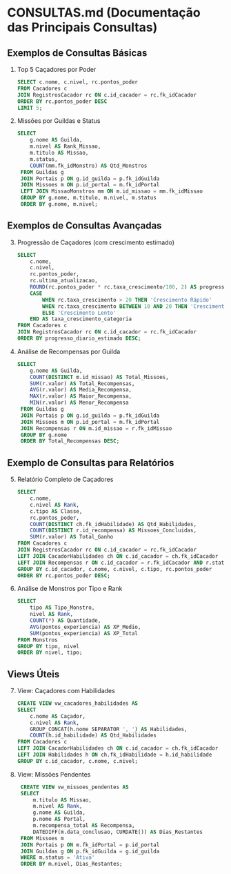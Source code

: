 
# CONSULTAS.md (Documentação das Principais Consultas)

## Exemplos de Consultas Básicas
1. Top 5 Caçadores por Poder
    ```sql
    SELECT c.nome, c.nivel, rc.pontos_poder
    FROM Cacadores c
    JOIN RegistrosCacador rc ON c.id_cacador = rc.fk_idCacador
    ORDER BY rc.pontos_poder DESC
    LIMIT 5;
    ```

2. Missões por Guildas e Status
   ```sql
   SELECT 
       g.nome AS Guilda,
       m.nivel AS Rank_Missao,
       m.titulo AS Missao,
       m.status,
       COUNT(mm.fk_idMonstro) AS Qtd_Monstros
    FROM Guildas g
    JOIN Portais p ON g.id_guilda = p.fk_idGuilda
    JOIN Missoes m ON p.id_portal = m.fk_idPortal
    LEFT JOIN MissaoMonstros mm ON m.id_missao = mm.fk_idMissao
    GROUP BY g.nome, m.titulo, m.nivel, m.status
    ORDER BY g.nome, m.nivel;
    ```

## Exemplos de Consultas Avançadas
3. Progressão de Caçadores (com crescimento estimado)

    ```sql
    SELECT 
        c.nome,
        c.nivel,
        rc.pontos_poder,
        rc.ultima_atualizacao,
        ROUND(rc.pontos_poder * rc.taxa_crescimento/100, 2) AS progresso_diario_estimado,
        CASE
            WHEN rc.taxa_crescimento > 20 THEN 'Crescimento Rápido'
            WHEN rc.taxa_crescimento BETWEEN 10 AND 20 THEN 'Crescimento Moderado'
            ELSE 'Crescimento Lento'
        END AS taxa_crescimento_categoria
    FROM Cacadores c
    JOIN RegistrosCacador rc ON c.id_cacador = rc.fk_idCacador
    ORDER BY progresso_diario_estimado DESC;
    ```

4. Análise de Recompensas por Guilda
   ```sql
   SELECT 
       g.nome AS Guilda,
       COUNT(DISTINCT m.id_missao) AS Total_Missoes,
       SUM(r.valor) AS Total_Recompensas,
       AVG(r.valor) AS Media_Recompensa,
       MAX(r.valor) AS Maior_Recompensa,
       MIN(r.valor) AS Menor_Recompensa
    FROM Guildas g
    JOIN Portais p ON g.id_guilda = p.fk_idGuilda
    JOIN Missoes m ON p.id_portal = m.fk_idPortal
    JOIN Recompensas r ON m.id_missao = r.fk_idMissao
    GROUP BY g.nome
    ORDER BY Total_Recompensas DESC;
    ```

## Exemplo de Consultas para Relatórios
5. Relatório Completo de Caçadores
    ```sql
    SELECT 
        c.nome,
        c.nivel AS Rank,
        c.tipo AS Classe,
        rc.pontos_poder,
        COUNT(DISTINCT ch.fk_idHabilidade) AS Qtd_Habilidades,
        COUNT(DISTINCT r.id_recompensa) AS Missoes_Concluidas,
        SUM(r.valor) AS Total_Ganho
    FROM Cacadores c
    JOIN RegistrosCacador rc ON c.id_cacador = rc.fk_idCacador
    LEFT JOIN CacadorHabilidades ch ON c.id_cacador = ch.fk_idCacador
    LEFT JOIN Recompensas r ON c.id_cacador = r.fk_idCacador AND r.status = 'Pago'
    GROUP BY c.id_cacador, c.nome, c.nivel, c.tipo, rc.pontos_poder
    ORDER BY rc.pontos_poder DESC;
    ```

6. Análise de Monstros por Tipo e Rank

    ```sql
    SELECT 
        tipo AS Tipo_Monstro,
        nivel AS Rank,
        COUNT(*) AS Quantidade,
        AVG(pontos_experiencia) AS XP_Medio,
        SUM(pontos_experiencia) AS XP_Total
    FROM Monstros
    GROUP BY tipo, nivel
    ORDER BY nivel, tipo;
    ```

## Views Úteis
7. View: Caçadores com Habilidades

    ```sql
    CREATE VIEW vw_cacadores_habilidades AS
    SELECT 
        c.nome AS Caçador,
        c.nivel AS Rank,
        GROUP_CONCAT(h.nome SEPARATOR ', ') AS Habilidades,
        COUNT(h.id_habilidade) AS Qtd_Habilidades
    FROM Cacadores c
    LEFT JOIN CacadorHabilidades ch ON c.id_cacador = ch.fk_idCacador
    LEFT JOIN Habilidades h ON ch.fk_idHabilidade = h.id_habilidade
    GROUP BY c.id_cacador, c.nome, c.nivel;
    ```

8. View: Missões Pendentes
    
   ```sql
    CREATE VIEW vw_missoes_pendentes AS
    SELECT 
        m.titulo AS Missao,
        m.nivel AS Rank,
        g.nome AS Guilda,
        p.nome AS Portal,
        m.recompensa_total AS Recompensa,
        DATEDIFF(m.data_conclusao, CURDATE()) AS Dias_Restantes
    FROM Missoes m
    JOIN Portais p ON m.fk_idPortal = p.id_portal
    JOIN Guildas g ON p.fk_idGuilda = g.id_guilda
    WHERE m.status = 'Ativa'
    ORDER BY m.nivel, Dias_Restantes;
    ```